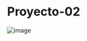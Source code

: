 # Proyecto-02

![image](https://user-images.githubusercontent.com/108574820/193469209-69628db5-d593-436f-a1e8-fcaa76c73212.png)

